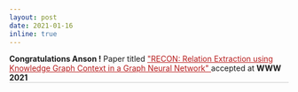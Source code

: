 ```yaml
---
layout: post
date: 2021-01-16
inline: true
---
```


<style>
    .draw_bottomline{
        border-bottom: 1px solid #ccc;
    }
    
</style>

<div class="draw_bottomline">
<b>Congratulations Anson !</b> Paper titled 
<a href="https://arxiv.org/pdf/2009.08694.pdf" target="blank" style="color: #b71c1c;">
"RECON: Relation Extraction using Knowledge Graph Context in a Graph Neural Network"
</a> accepted at <b>WWW 2021</b>
</div>

